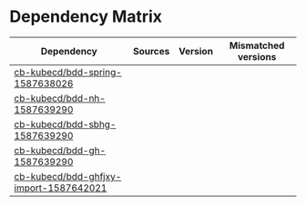 # Dependency Matrix

Dependency | Sources | Version | Mismatched versions
---------- | ------- | ------- | -------------------
[cb-kubecd/bdd-spring-1587638026](https://github.com/cb-kubecd/bdd-spring-1587638026.git) |  | []() | 
[cb-kubecd/bdd-nh-1587639290](https://github.com/cb-kubecd/bdd-nh-1587639290.git) |  | []() | 
[cb-kubecd/bdd-sbhg-1587639290](https://github.com/cb-kubecd/bdd-sbhg-1587639290.git) |  | []() | 
[cb-kubecd/bdd-gh-1587639290](https://github.com/cb-kubecd/bdd-gh-1587639290.git) |  | []() | 
[cb-kubecd/bdd-ghfjxy-import-1587642021](https://github.com/cb-kubecd/bdd-ghfjxy-import-1587642021.git) |  | []() | 
